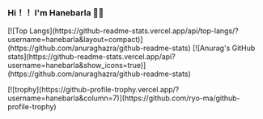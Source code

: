 ### Hi！！ I'm Hanebarla 👋😄

<p align="left"> 
[![Top Langs](https://github-readme-stats.vercel.app/api/top-langs/?username=hanebarla&layout=compact)](https://github.com/anuraghazra/github-readme-stats)
[![Anurag's GitHub stats](https://github-readme-stats.vercel.app/api?username=hanebarla&show_icons=true)](https://github.com/anuraghazra/github-readme-stats)
</p>
[![trophy](https://github-profile-trophy.vercel.app/?username=hanebarla&column=7)](https://github.com/ryo-ma/github-profile-trophy)
  
<!--
**hanebarla/hanebarla** is a ✨ _special_ ✨ repository because its `README.md` (this file) appears on your GitHub profile.

Here are some ideas to get you started:

- 🔭 I’m currently working on ...
- 🌱 I’m currently learning ...
- 👯 I’m looking to collaborate on ...
- 🤔 I’m looking for help with ...
- 💬 Ask me about ...
- 📫 How to reach me: ...
- 😄 Pronouns: ...
- ⚡ Fun fact: ...
-->
